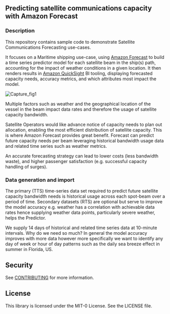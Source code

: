 ## Predicting satellite communications capacity with Amazon Forecast

### Description
This repository contains sample code to demonstrate Satellite Communications Forecasting use-cases.

It focuses on a Maritime shipping use-case, using [Amazon Forecast](https://aws.amazon.com/forecast/) to build a time
series predictor model for each satellite beam in the ship(s) path, accounting for the impact of weather
conditions in a given location. It then renders results in [Amazon QuickSight](https://aws.amazon.com/quicksight/) BI tooling, displaying
forecasted capacity needs, accuracy metrics, and which attributes most impact the model.

![Capture_fig1](https://github.com/aws-samples/satellite-comms-forecast-aws/assets/122999933/d0769364-7bff-44cf-8cae-bf33319e1250)

Multiple factors such as weather and the geographical location of the vessel in the beam impact data rates and therefore the 
usage of satellite capacity bandwidth. 

Satellite Operators would like advance notice of capacity needs to plan out allocation, enabling the most efficient distribution 
of satellite capacity. This is where Amazon Forecast provides great benefit. Forecast can predict future capacity needs per beam leveraging 
historical bandwidth usage data and related time series such as weather metrics.

An accurate forecasting strategy can lead to lower costs (less bandwidth waste), and higher passenger 
satisfaction (e.g. successful capacity handling of surges). 


### Data generation and import

The primary (TTS) time-series data set required to predict future satellite capacity bandwidth needs is historical usage across
each spot-beam over a period of time. 
Secondary datasets (RTS) are optional but serve to improve the model accuracy e.g. weather has a correlation with achievable data rates
hence supplying weather data points, particularly severe weather, helps the Predictor.

We supply 14 days of historical and related time series data at 10-minute intervals. Why do we need so much? 
In general the model accuracy improves with more data however more specifically we want to identify any 
day of week or hour of day patterns such as the daily sea breeze effect in summer in Florida, US. 



## Security

See [CONTRIBUTING](CONTRIBUTING.md#security-issue-notifications) for more information.

## License

This library is licensed under the MIT-0 License. See the LICENSE file.


